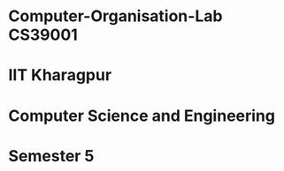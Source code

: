 # Computer-Organisation-Lab CS39001

# IIT Kharagpur
# Computer Science and Engineering 
# Semester 5
